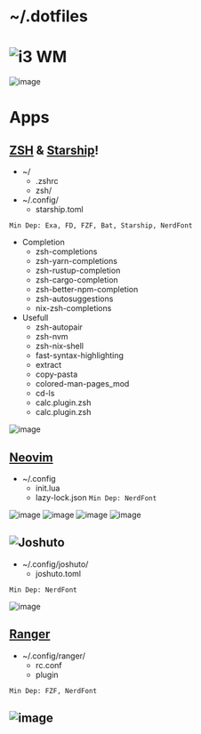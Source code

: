 # ~/.dotfiles
# ![i3 WM](https://github.com/IwnuplyNotTyan/dotfiles/tree/i3)

![image](https://github.com/IwnuplyNotTyan/dotfiles/assets/78899891/5f79c5a5-ded1-463a-a082-3421e4276cd4)

# Apps
## [ZSH](https://en.wikipedia.org/wiki/Z_shell) & [Starship](https://starship.rs)!
- ~/
  - .zshrc
  - zsh/
 - ~/.config/
   - starship.toml
  
`Min Dep: Exa, FD, FZF, Bat, Starship, NerdFont`

 - Completion
    -  zsh-completions
    -  zsh-yarn-completions
    -  zsh-rustup-completion
    -  zsh-cargo-completion
    -  zsh-better-npm-completion
    -  zsh-autosuggestions
    -  nix-zsh-completions
  - Usefull
    -  zsh-autopair
    -  zsh-nvm
    -  zsh-nix-shell
    -  fast-syntax-highlighting
    -  extract
    -  copy-pasta
    -  colored-man-pages_mod
    -  cd-ls
    -  calc.plugin.zsh
    -  calc.plugin.zsh
    
![image](https://github.com/IwnuplyNotTyan/dotfiles/assets/78899891/65353c45-b054-48ef-ab5a-084dfaeeb940)

## [Neovim](https://github.com/neovim/neovim)
 - ~/.config
   - init.lua
   - lazy-lock.json
`Min Dep: NerdFont`

![image](https://github.com/IwnuplyNotTyan/dotfiles/assets/78899891/610c13ac-436e-4b3b-9077-351733c5e7b7)
![image](https://github.com/IwnuplyNotTyan/dotfiles/assets/78899891/c96939f3-0095-419c-9063-b1cf933326a3)
![image](https://github.com/IwnuplyNotTyan/dotfiles/assets/78899891/63a863cb-0449-4090-a750-f605c1ad359e)
![image](https://github.com/IwnuplyNotTyan/dotfiles/assets/78899891/d3594b9d-32ca-4b0d-990b-dbc7a49f4cb4)

## ![Joshuto](https://github.com/kamiyaa/joshuto)
- ~/.config/joshuto/
  - joshuto.toml

`Min Dep: NerdFont`

![image](https://github.com/IwnuplyNotTyan/dotfiles/assets/78899891/044c2523-90aa-4984-a4ab-dcd5c3315658)

## [Ranger](https://github.com/ranger/ranger)
 - ~/.config/ranger/
   - rc.conf
   - plugin
     
`Min Dep: FZF, NerdFont`

## ![image](https://github.com/IwnuplyNotTyan/dotfiles/assets/78899891/f928c9a1-e242-498c-8f32-e8afae7825ab)
